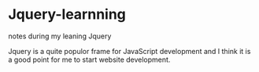 # Jquery-learnning
notes during my leaning Jquery

Jquery is a  quite populor frame for JavaScript development and I think it is a good point for me to start website development.
